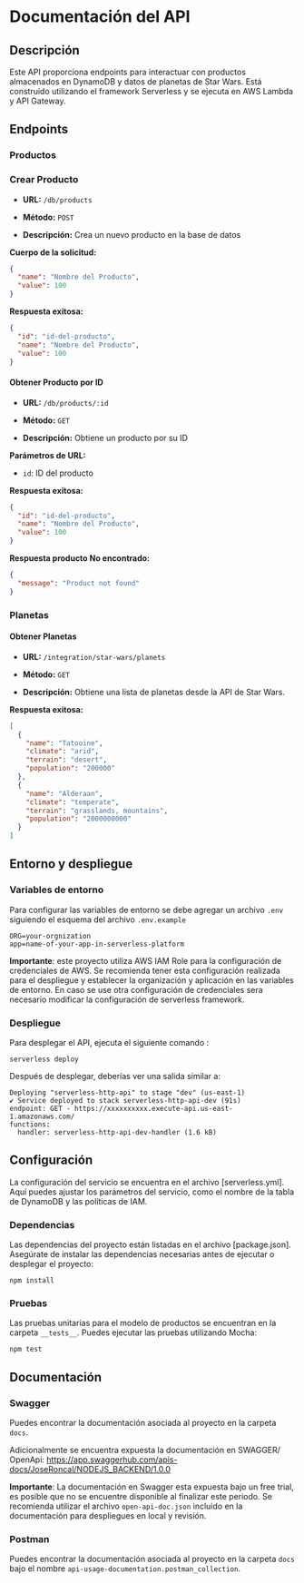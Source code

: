 # Documentación del API

## Descripción

Este API proporciona endpoints para interactuar con productos almacenados en DynamoDB y datos de planetas de Star Wars. Está construido utilizando el framework Serverless y se ejecuta en AWS Lambda y API Gateway.

## Endpoints

### Productos

### **Crear Producto**

- **URL:** `/db/products`

- **Método:** `POST`

- **Descripción:** Crea un nuevo producto en la base de datos

**Cuerpo de la solicitud:**

``` json
{
  "name": "Nombre del Producto",
  "value": 100
}

 ```

**Respuesta exitosa:**

``` json
{
  "id": "id-del-producto",
  "name": "Nombre del Producto",
  "value": 100
}

 ```

#### **Obtener Producto por ID**

- **URL:** `/db/products/:id`

- **Método:** `GET`

- **Descripción:** Obtiene un producto por su ID

**Parámetros de URL:**

- `id`: ID del producto

**Respuesta exitosa:**

``` json
{
  "id": "id-del-producto",
  "name": "Nombre del Producto",
  "value": 100
}

 ```

**Respuesta producto No encontrado:**

``` json
{
  "message": "Product not found"
}

 ```

### Planetas

#### **Obtener Planetas**

- **URL:** `/integration/star-wars/planets`

- **Método:** `GET`

- **Descripción:** Obtiene una lista de planetas desde la API de Star Wars.

**Respuesta exitosa:**

``` json
[
  {
    "name": "Tatooine",
    "climate": "arid",
    "terrain": "desert",
    "population": "200000"
  },
  {
    "name": "Alderaan",
    "climate": "temperate",
    "terrain": "grasslands, mountains",
    "population": "2000000000"
  }
]

 ```

## Entorno y despliegue

### Variables de entorno

Para configurar las variables de entorno se debe agregar un archivo ``.env`` siguiendo el esquema del archivo ``.env.example``

``` env
ORG=your-orgnization
app=name-of-your-app-in-serverless-platform
```

**Importante**: este proyecto utiliza AWS IAM Role para la configuración de credenciales de AWS. Se recomienda tener esta configuración realizada para el despliegue y establecer la organización y aplicación en las variables de entorno. En caso se use otra configuración de credenciales sera necesario modificar la configuración de serverless framework.

### Despliegue

Para desplegar el API, ejecuta el siguiente comando :

``` shell
serverless deploy
 ```

Después de desplegar, deberías ver una salida similar a:

``` shell
Deploying "serverless-http-api" to stage "dev" (us-east-1)
✔ Service deployed to stack serverless-http-api-dev (91s)
endpoint: GET - https://xxxxxxxxxx.execute-api.us-east-1.amazonaws.com/
functions:
  handler: serverless-http-api-dev-handler (1.6 kB)
 ```

## Configuración

La configuración del servicio se encuentra en el archivo [serverless.yml]. Aquí puedes ajustar los parámetros del servicio, como el nombre de la tabla de DynamoDB y las políticas de IAM.

### Dependencias

Las dependencias del proyecto están listadas en el archivo [package.json]. Asegúrate de instalar las dependencias necesarias antes de ejecutar o desplegar el proyecto:

``` shell
npm install
 ```

### Pruebas

Las pruebas unitarias para el modelo de productos se encuentran en la carpeta  ``__tests__``. Puedes ejecutar las pruebas utilizando Mocha:

``` shell
npm test

 ```

## Documentación

### Swagger

Puedes encontrar la documentación asociada al proyecto en la carpeta ``docs``.

Adicionalmente se encuentra expuesta la documentación en SWAGGER/ OpenApi: <https://app.swaggerhub.com/apis-docs/JoseRoncal/NODEJS_BACKEND/1.0.0>

**Importante**: La documentación en Swagger esta expuesta bajo un free trial, es posible que no se encuentre disponible al finalizar este periodo. Se recomienda utilizar el archivo ``open-api-doc.json`` incluido en la documentación para despliegues en local y revisión.

### Postman

Puedes encontrar la documentación asociada al proyecto en la carpeta ``docs`` bajo el nombre ``api-usage-documentation.postman_collection``.
